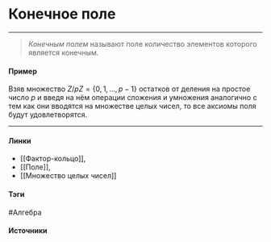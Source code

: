 # Конечное поле
***
>*Конечным полем* называют поле количество элементов которого является конечным.

#### Пример
Взяв множество $Z/pZ=\{0,1,\dots,p-1\}$ остатков от деления на простое число $p$ и введя на нём операции сложения и умножения аналогично с тем как они вводятся на множестве целых чисел, то все аксиомы поля будут удовлетворятся.  

***
#### Линки
- [[Фактор-кольцо]],
- [[Поле]],
- [[Множество целых чисел]]
#### Тэги
 #Алгебра 
#### Источники
